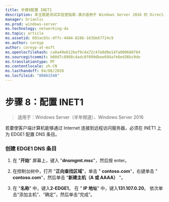 ```yaml
---
title: 步骤8配置 INET1
description: 本主题是测试实验室指南-演示适用于 Windows Server 2016 的 DirectAccess 多站点部署的一部分
manager: brianlic
ms.prod: windows-server
ms.technology: networking-da
ms.topic: article
ms.assetid: 693acb5c-dffc-4484-8286-163bb67724c9
ms.author: coreyp
author: coreyp-at-msft
ms.openlocfilehash: ca8a49e612bef9c4a72c47e8d0e147a900686f84
ms.sourcegitcommit: b00d7c8968c4adc8f699dbee694afe6ed36bc9de
ms.translationtype: MT
ms.contentlocale: zh-CN
ms.lasthandoff: 04/08/2020
ms.locfileid: "80861540"
---
```

# <a name="step-8-configure-inet1"></a>步骤 8：配置 INET1

>适用于：Windows Server（半年频道）、Windows Server 2016

若要使客户端计算机能够通过 Internet 连接到远程访问服务器，必须在 INET1 上为 EDGE1 配置 DNS 条目。  
  
### <a name="to-create-the-2-edge1-dns-entry"></a>创建 EDGE1 DNS 条目  
  
1.  在 "**开始**" 屏幕上，键入 "**dnsmgmt.msc**"，然后按 enter。  
  
2.  在控制台树中，打开 "**正向查找区域**"，单击 " **contoso.com**"，右键单击 " **contoso.com**"，然后单击 "**新建主机（A 或 AAAA）** "。  
  
3.  在 "**名称**" 中，键入**2-EDGE1**。 在 " **IP 地址**" 中，键入**131.107.0.20**。 依次单击“添加主机”、“确定”，然后单击“完成”。  
  


